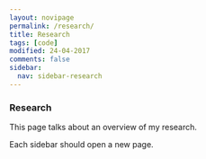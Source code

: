 ```yaml
---
layout: novipage
permalink: /research/
title: Research
tags: [code]
modified: 24-04-2017
comments: false
sidebar:
  nav: sidebar-research
---
```


### Research 
This page talks about an overview of my research.

Each sidebar should open a new page.

